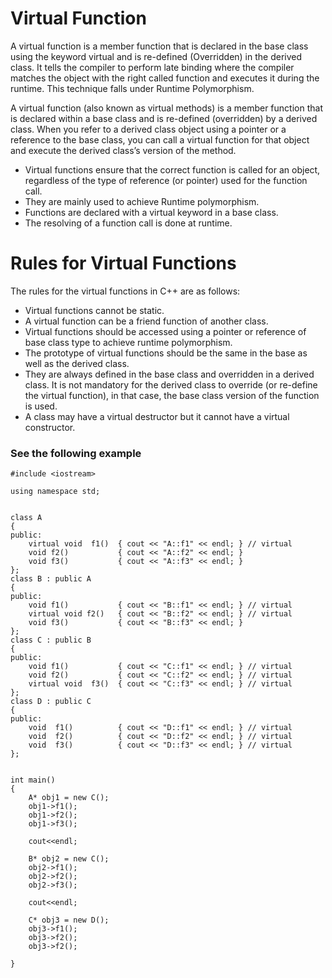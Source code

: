 # Virtual Function
A virtual function is a member function that is declared in the base class using the keyword virtual and is re-defined (Overridden) in the derived class. It tells the compiler to perform late binding where the compiler matches the object with the right called function and executes it during the runtime. This technique falls under Runtime Polymorphism.


A virtual function (also known as virtual methods) is a member function that is declared within a base class and is re-defined (overridden) by a derived class. When you refer to a derived class object using a pointer or a reference to the base class, you can call a virtual function for that object and execute the derived class’s version of the method.

- Virtual functions ensure that the correct function is called for an object, regardless of the type of reference (or pointer) used for the function call.
- They are mainly used to achieve Runtime polymorphism.
- Functions are declared with a virtual keyword in a base class.
- The resolving of a function call is done at runtime.


# Rules for Virtual Functions
The rules for the virtual functions in C++ are as follows:

- Virtual functions cannot be static.
- A virtual function can be a friend function of another class.
- Virtual functions should be accessed using a pointer or reference of base class type to       achieve runtime polymorphism.
- The prototype of virtual functions should be the same in the base as well as the derived class.
- They are always defined in the base class and overridden in a derived class. It is not mandatory for the derived class to override (or re-define the virtual function), in that case, the base class version of the function is used.
- A class may have a virtual destructor but it cannot have a virtual constructor.



### See the following example
```
#include <iostream>

using namespace std;


class A
{
public:
    virtual void  f1()  { cout << "A::f1" << endl; } // virtual 
    void f2()           { cout << "A::f2" << endl; }
    void f3()           { cout << "A::f3" << endl; }
};
class B : public A
{
public:
    void f1()           { cout << "B::f1" << endl; } // virtual 
    virtual void f2()   { cout << "B::f2" << endl; } // virtual 
    void f3()           { cout << "B::f3" << endl; } 
};
class C : public B
{
public:
    void f1()           { cout << "C::f1" << endl; } // virtual 
    void f2()           { cout << "C::f2" << endl; } // virtual 
    virtual void  f3()  { cout << "C::f3" << endl; } // virtual 
};
class D : public C
{
public:
    void  f1()          { cout << "D::f1" << endl; } // virtual 
    void  f2()          { cout << "D::f2" << endl; } // virtual 
    void  f3()          { cout << "D::f3" << endl; } // virtual 
};


int main()
{
    A* obj1 = new C();
    obj1->f1();
    obj1->f2();
    obj1->f3();

    cout<<endl;

    B* obj2 = new C();
    obj2->f1();
    obj2->f2();
    obj2->f3();

    cout<<endl;

    C* obj3 = new D();
    obj3->f1();
    obj3->f2();
    obj3->f2();

}
```